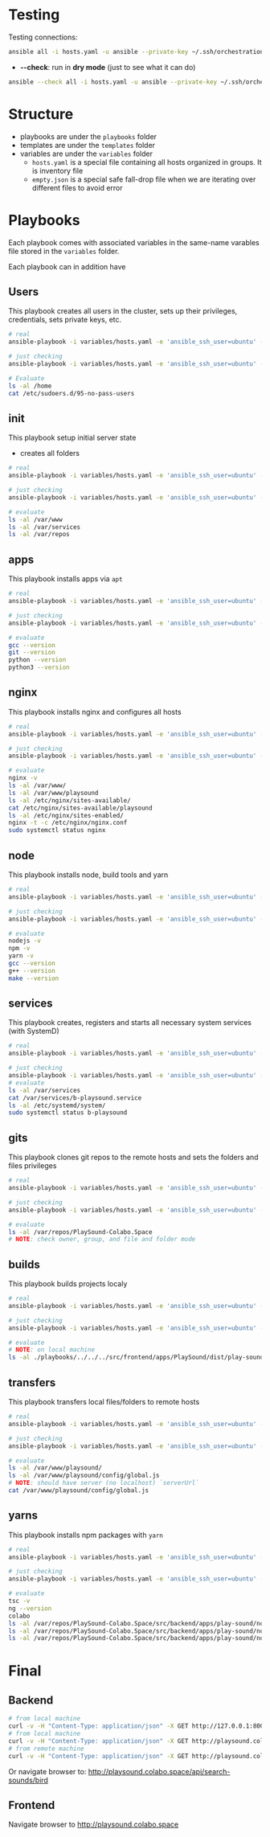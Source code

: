 # Testing

Testing connections:

```sh
ansible all -i hosts.yaml -u ansible --private-key ~/.ssh/orchestration-iaas-no.pem -m ping
```

+ **--check**: run in **dry mode** (just to see what it can do)

```sh
ansible --check all -i hosts.yaml -u ansible --private-key ~/.ssh/orchestration-iaas-no.pem -m ping
```

# Structure

+ playbooks are under the `playbooks` folder
+ templates are under the `templates` folder
+ variables are under the `variables` folder
    + `hosts.yaml` is a special file containing all hosts organized in groups. It is inventory file
    + `empty.json` is a special safe fall-drop file when we are iterating over different files to avoid error

# Playbooks

Each playbook comes with associated variables in the same-name varables file stored in the `variables` folder.

Each playbook can in addition have 

## Users

This playbook creates all users in the cluster, sets up their privileges, credentials, sets private keys, etc.

```sh
# real
ansible-playbook -i variables/hosts.yaml -e 'ansible_ssh_user=ubuntu' --private-key ~/.ssh/orchestration-iaas-no.pem playbooks/users.yml

# just checking
ansible-playbook -i variables/hosts.yaml -e 'ansible_ssh_user=ubuntu' --private-key --check ~/.ssh/orchestration-iaas-no.pem playbooks/users.yml

# Evaluate
ls -al /home
cat /etc/sudoers.d/95-no-pass-users
```

## init

This playbook setup initial server state

+ creates all folders

```sh
# real
ansible-playbook -i variables/hosts.yaml -e 'ansible_ssh_user=ubuntu' --private-key ~/.ssh/orchestration-iaas-no.pem playbooks/init.yml

# just checking
ansible-playbook -i variables/hosts.yaml -e 'ansible_ssh_user=ubuntu' --private-key --check ~/.ssh/orchestration-iaas-no.pem playbooks/init.yml

# evaluate
ls -al /var/www
ls -al /var/services
ls -al /var/repos
```

## apps

This playbook installs apps via `apt`

```sh
# real
ansible-playbook -i variables/hosts.yaml -e 'ansible_ssh_user=ubuntu' --private-key ~/.ssh/orchestration-iaas-no.pem playbooks/apts.yml

# just checking
ansible-playbook -i variables/hosts.yaml -e 'ansible_ssh_user=ubuntu' --private-key --check ~/.ssh/orchestration-iaas-no.pem playbooks/apts.yml

# evaluate
gcc --version
git --version
python --version
python3 --version
```

## nginx

This playbook installs nginx and configures all hosts

```sh
# real
ansible-playbook -i variables/hosts.yaml -e 'ansible_ssh_user=ubuntu' --private-key ~/.ssh/orchestration-iaas-no.pem playbooks/nginx.yml

# just checking
ansible-playbook -i variables/hosts.yaml -e 'ansible_ssh_user=ubuntu' --private-key --check ~/.ssh/orchestration-iaas-no.pem playbooks/nginx.yml

# evaluate
nginx -v
ls -al /var/www/
ls -al /var/www/playsound
ls -al /etc/nginx/sites-available/
cat /etc/nginx/sites-available/playsound
ls -al /etc/nginx/sites-enabled/
nginx -t -c /etc/nginx/nginx.conf
sudo systemctl status nginx
```

## node

This playbook installs node, build tools and yarn

```sh
# real
ansible-playbook -i variables/hosts.yaml -e 'ansible_ssh_user=ubuntu' --private-key ~/.ssh/orchestration-iaas-no.pem playbooks/node.yml

# just checking
ansible-playbook -i variables/hosts.yaml -e 'ansible_ssh_user=ubuntu' --private-key --check ~/.ssh/orchestration-iaas-no.pem playbooks/node.yml

# evaluate
nodejs -v
npm -v
yarn -v
gcc --version
g++ --version
make --version
```

## services

This playbook creates, registers and starts all necessary system services (with SystemD)

```sh
# real
ansible-playbook -i variables/hosts.yaml -e 'ansible_ssh_user=ubuntu' --private-key ~/.ssh/orchestration-iaas-no.pem playbooks/services.yml

# just checking
ansible-playbook -i variables/hosts.yaml -e 'ansible_ssh_user=ubuntu' --private-key --check ~/.ssh/orchestration-iaas-no.pem playbooks/services.yml
# evaluate
ls -al /var/services
cat /var/services/b-playsound.service
ls -al /etc/systemd/system/
sudo systemctl status b-playsound
```

## gits

This playbook clones git repos to the remote hosts and sets the folders and files privileges

```sh
# real
ansible-playbook -i variables/hosts.yaml -e 'ansible_ssh_user=ubuntu' --private-key ~/.ssh/orchestration-iaas-no.pem playbooks/gits.yml

# just checking
ansible-playbook -i variables/hosts.yaml -e 'ansible_ssh_user=ubuntu' --private-key --check ~/.ssh/orchestration-iaas-no.pem playbooks/gits.yml

# evaluate
ls -al /var/repos/PlaySound-Colabo.Space
# NOTE: check owner, group, and file and folder mode
```

## builds

This playbook builds projects localy

```sh
# real
ansible-playbook -i variables/hosts.yaml -e 'ansible_ssh_user=ubuntu' --private-key ~/.ssh/orchestration-iaas-no.pem playbooks/builds.yml

# just checking
ansible-playbook -i variables/hosts.yaml -e 'ansible_ssh_user=ubuntu' --private-key --check ~/.ssh/orchestration-iaas-no.pem playbooks/builds.yml

# evaluate
# NOTE: on local machine
ls -al ./playbooks/../../../src/frontend/apps/PlaySound/dist/play-sound
```

## transfers

This playbook transfers local files/folders to remote hosts

```sh
# real
ansible-playbook -i variables/hosts.yaml -e 'ansible_ssh_user=ubuntu' --private-key ~/.ssh/orchestration-iaas-no.pem playbooks/transfers.yml

# just checking
ansible-playbook -i variables/hosts.yaml -e 'ansible_ssh_user=ubuntu' --private-key --check ~/.ssh/orchestration-iaas-no.pem playbooks/transfers.yml

# evaluate
ls -al /var/www/playsound/
ls -al /var/www/playsound/config/global.js
# NOTE: should have server (no localhost) `serverUrl`
cat /var/www/playsound/config/global.js
```

## yarns

This playbook installs npm packages with `yarn`

```sh
# real
ansible-playbook -i variables/hosts.yaml -e 'ansible_ssh_user=ubuntu' --private-key ~/.ssh/orchestration-iaas-no.pem playbooks/yarns.yml

# just checking
ansible-playbook -i variables/hosts.yaml -e 'ansible_ssh_user=ubuntu' --private-key --check ~/.ssh/orchestration-iaas-no.pem playbooks/yarns.yml

# evaluate
tsc -v
ng --version
colabo
ls -al /var/repos/PlaySound-Colabo.Space/src/backend/apps/play-sound/node_modules
ls -al /var/repos/PlaySound-Colabo.Space/src/backend/apps/play-sound/node_modules/\@audio-commons/
ls -al /var/repos/PlaySound-Colabo.Space/src/backend/apps/play-sound/node_modules/\@colabo-*/
```

# Final

## Backend

```sh
# from local machine
curl -v -H "Content-Type: application/json" -X GET http://127.0.0.1:8005/search-sounds/bird
# from local machine
curl -v -H "Content-Type: application/json" -X GET http://playsound.colabo.space:8005/search-sounds/bird
# from remote machine
curl -v -H "Content-Type: application/json" -X GET http://playsound.colabo.space/api/search-sounds/bird
```

Or navigate browser to: http://playsound.colabo.space/api/search-sounds/bird

## Frontend

Navigate browser to http://playsound.colabo.space